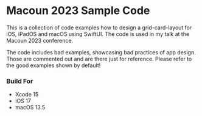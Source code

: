 # Macoun 2023 Sample Code

This is a collection of code examples how to design a grid-card-layout for iOS, iPadOS and macOS using SwiftUI. The code is used in my talk at the Macoun 2023 conference.

The code includes bad examples, showcasing bad practices of app design. Those are commented out and are there just for reference. Please refer to the good examples shown by default!

### Build For
- Xcode 15
- iOS 17
- macOS 13.5